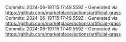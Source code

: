 Commits: 2024-06-19T15:17:49.559Z - Generated via https://github.com/marketplace/actions/artificial-grass
<br>
Commits: 2024-06-19T15:17:49.559Z - Generated via https://github.com/marketplace/actions/artificial-grass
<br>
Commits: 2024-06-19T15:17:49.559Z - Generated via https://github.com/marketplace/actions/artificial-grass
<br>

